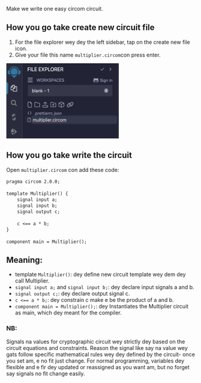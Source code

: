 Make we write one easy circom circuit.

## How you go take create new circuit file

1. For the file explorer wey dey the left sidebar, tap on the create new file icon.
2. Give your file this name `multiplier.circom`con press enter.

<img src="https://raw.githubusercontent.com/ethereum/remix-workshops/master/CircomIntro/step-3/images/create_new_file.png" alt="create-new-file" width=300 height=200>

## How you go take write the circuit

Open `multiplier.circom` con add these code:

```circom
pragma circom 2.0.0;

template Multiplier() {
    signal input a;
    signal input b;
    signal output c;

    c <== a * b;
}

component main = Multiplier();
```

## Meaning:

- template `Multiplier()`: dey define new circuit template wey dem dey call Multiplier.
- `signal input a;` and `signal input b;`: dey declare input signals a and b.
- `signal output c;`: dey declare output signal c.
- `c <== a * b;`: dey constrain c make e be the product of a and b.
- `component main = Multiplier();`: dey Instantiates the Multiplier circuit as main, which dey meant for the compiler.

### NB:

Signals na values for cryptographic circuit wey strictly dey based on the circuit equations and constraints. Reason the signal like say na value wey gats follow specific mathematical rules wey dey defined by the circuit- once you set am, e no fit just change. For normal programming, variables dey flexible and e fir dey updated or reassigned as you want am, but no forget say signals no fit change easily.

